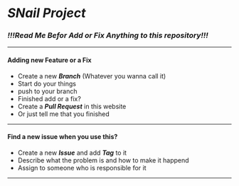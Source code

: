 # ***SNail Project***

### ***!!!Read Me Befor Add or Fix Anything to this repository!!!***

-----------------
#### Adding new Feature or a Fix
- Create a new ***Branch*** (Whatever you wanna call it)
- Start do your things
- push to your branch
- Finished add or a fix?
 - Create a ***Pull Request*** in this website
 - Or just tell me that you finished
 
-----------------
#### Find a new issue when you use this?
- Create a new ***Issue*** and add ***Tag*** to it
- Describe what the problem is and how to make it happend
- Assign to someone who is responsible for it

-----------------
